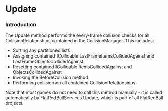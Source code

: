 # Update

### Introduction

The Update method performs the every-frame collision checks for all CollisionRelationships contained in the CollisionManager. This includes:

* Sorting any partitioned lists
* Assigning contained ICollidable LastFrameItemsCollidedAgainst and LastFrameObjectsCollidedAgainst
* Resetting contained ICollidable ItemsCollidedAgainst and ObjectsCollidedAgainst
* Invoking the BeforeCollision method
* Performing collision on all contained CollisionRelationships

Note that most games do not need to call this method manually - it is called automatically by FlatRedBallServices.Update, which is part of all FlatRedBall projects.
